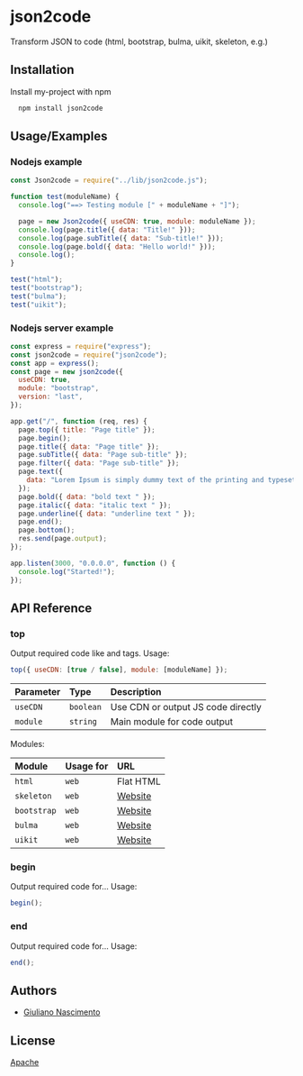 # json2code

Transform JSON to code (html, bootstrap, bulma, uikit, skeleton, e.g.)

## Installation

Install my-project with npm

```bash
  npm install json2code
```

## Usage/Examples

### Nodejs example

```javascript
const Json2code = require("../lib/json2code.js");

function test(moduleName) {
  console.log("==> Testing module [" + moduleName + "]");

  page = new Json2code({ useCDN: true, module: moduleName });
  console.log(page.title({ data: "Title!" }));
  console.log(page.subTitle({ data: "Sub-title!" }));
  console.log(page.bold({ data: "Hello world!" }));
  console.log();
}

test("html");
test("bootstrap");
test("bulma");
test("uikit");

```

### Nodejs server example

```javascript
const express = require("express");
const json2code = require("json2code");
const app = express();
const page = new json2code({
  useCDN: true,
  module: "bootstrap",
  version: "last",
});

app.get("/", function (req, res) {
  page.top({ title: "Page title" });
  page.begin();
  page.title({ data: "Page title" });
  page.subTitle({ data: "Page sub-title" });
  page.filter({ data: "Page sub-title" });
  page.text({
    data: "Lorem Ipsum is simply dummy text of the printing and typesetting industry. Lorem Ipsum has been the industry's standard dummy text ever since the 1500s, when an unknown printer took a galley of type and scrambled it to make a type specimen book. It has survived not only five centuries, but also the leap into electronic typesetting, remaining essentially unchanged. It was popularised in the 1960s with the release of Letraset sheets containing Lorem Ipsum passages, and more recently with desktop publishing software like Aldus PageMaker including versions of Lorem Ipsum.",
  });
  page.bold({ data: "bold text " });
  page.italic({ data: "italic text " });
  page.underline({ data: "underline text " });
  page.end();
  page.bottom();
  res.send(page.output);
});

app.listen(3000, "0.0.0.0", function () {
  console.log("Started!");
});
```

## API Reference

### top

Output required code like <HTML> and <HEAD> tags. Usage:

```javascript
top({ useCDN: [true / false], module: [moduleName] });
```

| Parameter | Type      | Description                        |
| :-------- | :-------- | :--------------------------------- |
| `useCDN`  | `boolean` | Use CDN or output JS code directly |
| `module`  | `string`  | Main module for code output        |

Modules:

| Module      | Usage for | URL                                 |
| :---------- | :-------- | :---------------------------------- |
| `html`      | `web`     | Flat HTML                           |
| `skeleton`  | `web`     | [Website](http://getskeleton.com)   |
| `bootstrap` | `web`     | [Website](https://getbootstrap.com) |
| `bulma`     | `web`     | [Website](https://bulma.io)         |
| `uikit`     | `web`     | [Website](https://getuikit.com)     |

### begin

Output required code for... Usage:

```javascript
begin();
```

### end

Output required code for... Usage:

```javascript
end();
```

## Authors

- [Giuliano Nascimento](https://www.github.com/GS-Giuliano)

## License

[Apache](https://choosealicense.com/licenses/apache-2.0/)
